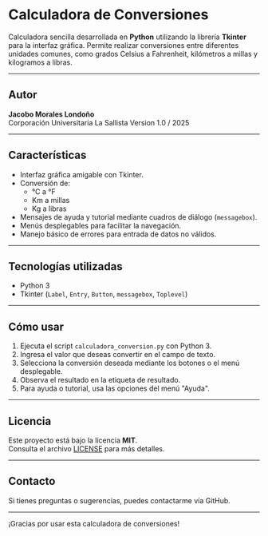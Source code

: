 # Calculadora de Conversiones

Calculadora sencilla desarrollada en **Python** utilizando la librería **Tkinter** para la interfaz gráfica. Permite realizar conversiones entre diferentes unidades comunes, como grados Celsius a Fahrenheit, kilómetros a millas y kilogramos a libras.

---

## Autor

**Jacobo Morales Londoño**  
Corporación Universitaria La Sallista
Version 1.0 / 2025

---

## Características

- Interfaz gráfica amigable con Tkinter.
- Conversión de:
  - °C a °F
  - Km a millas
  - Kg a libras
- Mensajes de ayuda y tutorial mediante cuadros de diálogo (`messagebox`).
- Menús desplegables para facilitar la navegación.
- Manejo básico de errores para entrada de datos no válidos.

---

## Tecnologías utilizadas

- Python 3
- Tkinter (`Label`, `Entry`, `Button`, `messagebox`, `Toplevel`)

---

## Cómo usar

1. Ejecuta el script `calculadora_conversion.py` con Python 3.
2. Ingresa el valor que deseas convertir en el campo de texto.
3. Selecciona la conversión deseada mediante los botones o el menú desplegable.
4. Observa el resultado en la etiqueta de resultado.
5. Para ayuda o tutorial, usa las opciones del menú "Ayuda".

---

## Licencia

Este proyecto está bajo la licencia **MIT**.  
Consulta el archivo [LICENSE](LICENSE) para más detalles.

---

## Contacto

Si tienes preguntas o sugerencias, puedes contactarme vía GitHub.

---

¡Gracias por usar esta calculadora de conversiones!
